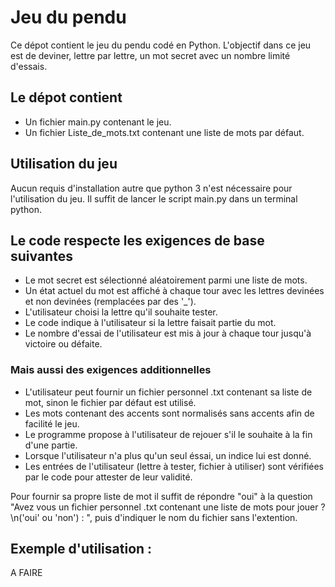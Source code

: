 # Jeu du pendu 

Ce dépot contient le jeu du pendu codé en Python. 
L'objectif dans ce jeu est de deviner, lettre par lettre, un mot secret avec un nombre limité d'essais. 

## Le dépot contient
- Un fichier main.py contenant le jeu.
- Un fichier Liste_de_mots.txt contenant une liste de mots par défaut.

## Utilisation du jeu 
Aucun requis d'installation autre que python 3 n'est nécessaire pour l'utilisation du jeu. Il suffit de lancer le script main.py dans un terminal python.  

## Le code respecte les exigences de base suivantes 
- Le mot secret est sélectionné aléatoirement parmi une liste de mots.
- Un état actuel du mot est affiché à chaque tour avec les lettres devinées et non devinées (remplacées par des '_').
- L'utilisateur choisi la lettre qu'il souhaite tester.
- Le code indique à l'utilisateur si la lettre faisait partie du mot.
- Le nombre d'essai de l'utilisateur est mis à jour à chaque tour jusqu'à victoire ou défaite.

### Mais aussi des exigences additionnelles 
- L'utilisateur peut fournir un fichier personnel .txt contenant sa liste de mot, sinon le fichier par défaut est utilisé.
- Les mots contenant des accents sont normalisés sans accents afin de facilité le jeu.
- Le programme propose à l'utilisateur de rejouer s'il le souhaite à la fin d'une partie.
- Lorsque l'utilisateur n'a plus qu'un seul éssai, un indice lui est donné.
- Les entrées de l'utilisateur (lettre à tester, fichier à utiliser) sont vérifiées par le code pour attester de leur validité.

Pour fournir sa propre liste de mot il suffit de répondre "oui" à la question 
"Avez vous un fichier personnel .txt contenant une liste de mots pour jouer ? \n('oui' ou 'non') : ", puis d'indiquer le nom du fichier sans l'extention. 

## Exemple d'utilisation : 
A FAIRE 
